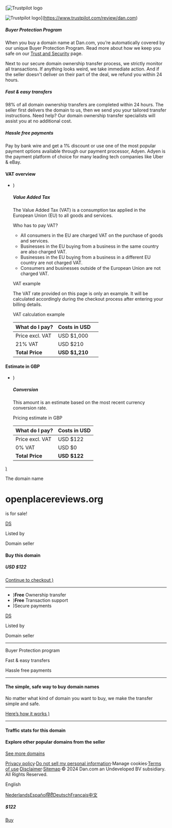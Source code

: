 [](https://dan.com/?utm_campaign=Parking&utm_medium=parking&utm_source=.org&utm_term=openplacereviews.org)

[![Trustpilot logo](https://cdn3.dan.com/assets/public/trustpilot-logo-desktop-stars-67afe48baff965034288712825a0de0e9a7f4d826c188d72d7cd07e92223c4a8.png)

![Trustpilot logo](https://cdn0.dan.com/assets/public/trustpilot-logo-mobile-stars-6d0c39c7d0440cde85902b42b086ca0318ef28eeb5c03f6ffa7bbda6bd2758d8.png)](https://www.trustpilot.com/review/dan.com)

##### Buyer Protection Program

When you buy a domain name at Dan.com, you’re automatically covered by our unique Buyer Protection Program. Read more about how we keep you safe on our [Trust and Security](https://dan.com/trust_and_security?utm_campaign=Parking&utm_medium=parking&utm_source=.org&utm_term=openplacereviews.org) page.

Next to our secure domain ownership transfer process, we strictly monitor all transactions. If anything looks weird, we take immediate action. And if the seller doesn't deliver on their part of the deal, we refund you within 24 hours.

##### Fast & easy transfers

98% of all domain ownership transfers are completed within 24 hours. The seller first delivers the domain to us, then we send you your tailored transfer instructions. Need help? Our domain ownership transfer specialists will assist you at no additional cost.

##### Hassle free payments

Pay by bank wire and get a 1% discount or use one of the most popular payment options available through our payment processor, Adyen. Adyen is the payment platform of choice for many leading tech companies like Uber & eBay.

#### VAT overview

* )
    
    ##### Value Added Tax
    
    The Value Added Tax (VAT) is a consumption tax applied in the European Union (EU) to all goods and services.
    
    Who has to pay VAT?
    
    * All consumers in the EU are charged VAT on the purchase of goods and services.
    * Businesses in the EU buying from a business in the same country are also charged VAT.
    * Businesses in the EU buying from a business in a different EU country are not charged VAT.
    * Consumers and businesses outside of the European Union are not charged VAT.
    
    VAT example
    
    The VAT rate provided on this page is only an example. It will be calculated accordingly during the checkout process after entering your billing details.
    
    VAT calculation example
    
    | What do I pay? | Costs in USD |     |
    | --- | --- | --- |
    | Price excl. VAT | USD $1,000 |     |
    | 21% VAT | USD $210 |     |
    | **Total Price** | **USD $1,210** |     |
    

#### Estimate in GBP

* )
    
    ##### Conversion
    
    This amount is an estimate based on the most recent currency conversion rate.
    
    Pricing estimate in GBP
    
    | What do I pay? | Costs in USD |
    | --- | --- |
    | Price excl. VAT | USD $122 |
    | 0% VAT | USD $0 |
    | **Total Price** | **USD $122** |
    

[)](#)

[](#)

The domain name

openplacereviews.org
====================

is for sale!

[DS](https://dan.com/domain-seller/domain-seller-c925e8ee-aa86-480f-8a66-12b55f90775b?utm_campaign=Parking&utm_medium=parking&utm_source=.org&utm_term=openplacereviews.org)

Listed by

Domain seller

#### Buy this domain

##### USD $122

[Continue to checkout )](#)

* * *

* )**Free** Ownership transfer
* )**Free** Transaction support
* )Secure payments

[DS](https://dan.com/domain-seller/domain-seller-c925e8ee-aa86-480f-8a66-12b55f90775b?utm_campaign=Parking&utm_medium=parking&utm_source=.org&utm_term=openplacereviews.org)

Listed by

Domain seller

* * *

Buyer Protection program

Fast & easy transfers

Hassle free payments

* * *

#### The simple, safe way to buy domain names

No matter what kind of domain you want to buy, we make the transfer simple and safe.

[Here’s how it works )](#)

* * *

#### Traffic stats for this domain

#### Explore other popular domains from the seller

[See more domains](https://dan.com/domain-seller/domain-seller-c925e8ee-aa86-480f-8a66-12b55f90775b?utm_campaign=Parking&utm_medium=parking&utm_source=.org&utm_term=openplacereviews.org)

[Privacy policy](https://dan.com/privacy?utm_campaign=Parking&utm_medium=parking&utm_source=.org&utm_term=openplacereviews.org)·[Do not sell my personal information](https://openplacereviews.org/privacy)·Manage cookies·[Terms of use](https://dan.com/terms_of_use?utm_campaign=Parking&utm_medium=parking&utm_source=.org&utm_term=openplacereviews.org)·[Disclaimer](https://dan.com/disclaimer?utm_campaign=Parking&utm_medium=parking&utm_source=.org&utm_term=openplacereviews.org)·[Sitemap](https://dan.com/sitemap?utm_campaign=Parking&utm_medium=parking&utm_source=.org&utm_term=openplacereviews.org)·© 2024 Dan.com an Undeveloped BV subsidiary. All Rights Reserved.

English

[Nederlands](https://openplacereviews.org/assets/agreement/contributor_terms.html?new_locale=nl-nl&)[Español](https://openplacereviews.org/assets/agreement/contributor_terms.html?new_locale=es-es&)[हिंदी](https://openplacereviews.org/assets/agreement/contributor_terms.html?new_locale=hi-in&)[Deutsch](https://openplacereviews.org/assets/agreement/contributor_terms.html?new_locale=de-de&)[Français](https://openplacereviews.org/assets/agreement/contributor_terms.html?new_locale=fr-fr&)[中文](https://openplacereviews.org/assets/agreement/contributor_terms.html?new_locale=zh-cn&)

##### $122

[Buy](#scroll-to-offerbox)